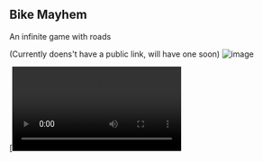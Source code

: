 ## Bike Mayhem
An infinite game with roads

(Currently doens't have a public link, will have one soon)
![image](https://github.com/user-attachments/assets/020f3f80-e7f0-486b-95d8-6e3fc893997d)


[![Video](file:p.mov)
